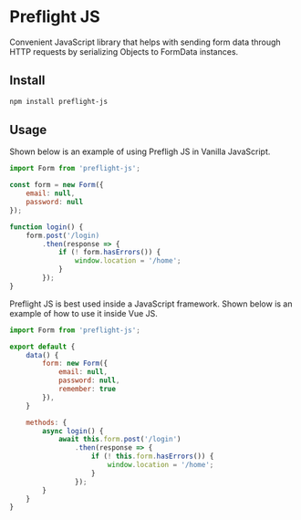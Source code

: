 # Preflight JS

Convenient JavaScript library that helps with sending form data through HTTP requests by serializing Objects to FormData instances.

## Install

```sh
npm install preflight-js
```

## Usage

Shown below is an example of using Prefligh JS in Vanilla JavaScript.

```javascript
import Form from 'preflight-js';

const form = new Form({
    email: null,
    password: null
});

function login() {
    form.post('/login)
        .then(response => {
            if (! form.hasErrors()) {
                window.location = '/home';
            }
        });
}
```

Preflight JS is best used inside a JavaScript framework. Shown below is an example of how to use it inside Vue JS.

```javascript
import Form from 'preflight-js';

export default {
    data() {
        form: new Form({
            email: null,
            password: null,
            remember: true
        }),
    }

    methods: {
        async login() {
            await this.form.post('/login')
                .then(response => {
                    if (! this.form.hasErrors()) {
                        window.location = '/home';
                    }
                });
        }
    }
}
```
